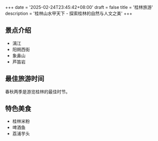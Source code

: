 +++
date = '2025-02-24T23:45:42+08:00'
draft = false
title = '桂林旅游'
description = '桂林山水甲天下 - 探索桂林的自然与人文之美'
+++

## 景点介绍
- 漓江
- 阳朔西街
- 象鼻山
- 芦笛岩

## 最佳旅游时间
春秋两季是游览桂林的最佳时节。

## 特色美食
- 桂林米粉
- 啤酒鱼
- 荔浦芋头

